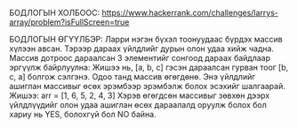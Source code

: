 БОДЛОГЫН ХОЛБООС: https://www.hackerrank.com/challenges/larrys-array/problem?isFullScreen=true

БОДЛОГЫН ӨГҮҮЛБЭР: 
Ларри нэгэн бүхэл тоонуудаас бүрдэх массив хүлээн авсан. Тэрээр дараах үйлдлийг дурын олон удаа хийж чадна.
Массив дотроос дараалсан 3 элементийг сонгоод дараах байдлаар эргүүлж байрлуулна:
Жишээ нь, [a, b, c] гэсэн дараалсан гурван тоог [b, c, a] болгож сэлгэнэ.
Одоо танд массив өгөгдөнө. Энэ үйлдлийг ашиглан массивыг өсөх эрэмбээр эрэмбэлж болох эсэхийг шалгаарай.
Жишээ: arr = [1, 6, 5, 2, 4, 3]
Хэрэв өгөгдсөн массивыг зөвхөн дээрх үйлдлүүдийг олон удаа ашиглан өсөх дараалалд оруулж болох бол хариу нь YES, болохгүй бол NO байна.
